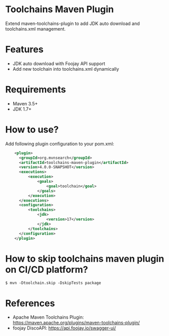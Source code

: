 Toolchains Maven Plugin
=========================

Extend maven-toolchains-plugin to add JDK auto download and toolchains.xml management.

# Features
                 
* JDK auto download with Foojay API support
* Add new toolchain into toolchains.xml dynamically
          
# Requirements

* Maven 3.5+
* JDK 1.7+

# How to use?

Add following plugin configuration to your pom.xml:   

```xml
    <plugin>
      <groupId>org.mvnsearch</groupId>
      <artifactId>toolchains-maven-plugin</artifactId>
      <version>4.0.0-SNAPSHOT</version>
      <executions>
          <execution>
              <goals>
                  <goal>toolchain</goal>
              </goals>
          </execution>
      </executions>
      <configuration>
          <toolchains>
              <jdk>
                  <version>17</version>
              </jdk>
          </toolchains>
      </configuration>
    </plugin>
```
    
# How to skip toolchains maven plugin on CI/CD platform?

```
$ mvn -Dtoolchain.skip -DskipTests package
```

# References

* Apache Maven Toolchains Plugin: https://maven.apache.org/plugins/maven-toolchains-plugin/
* foojay DiscoAPI: https://api.foojay.io/swagger-ui/